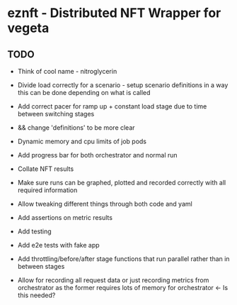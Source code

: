 # eznft - Distributed NFT Wrapper for vegeta

## TODO
- Think of cool name - nitroglycerin
- Divide load correctly for a scenario - setup scenario definitions in a way this 
can be done depending on what is called
- Add correct pacer for ramp up + constant load stage due to time between switching stages
- && change 'definitions' to be more clear
- Dynamic memory and cpu limits of job pods
- Add progress bar for both orchestrator and normal run
- Collate NFT results
- Make sure runs can be graphed, plotted and recorded correctly
with all required information
- Allow tweaking different things through both code and yaml
- Add assertions on metric results
- Add testing
- Add e2e tests with fake app

- Add throttling/before/after stage functions that
 run parallel rather than in between stages 
 
 - Allow for recording all request data or just recording metrics from orchestrator
 as the former requires lots of memory for orchestrator <- Is this needed?